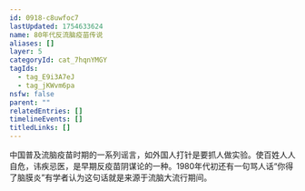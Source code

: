 ```yaml
---
id: 0918-c8uwfoc7
lastUpdated: 1754633624
name: 80年代反流脑疫苗传说
aliases: []
layer: 5
categoryId: cat_7hqnYMGY
tagIds:
  - tag_E9i3A7eJ
  - tag_jKWvm6pa
nsfw: false
parent: ""
relatedEntries: []
timelineEvents: []
titledLinks: []
---
```


中国普及流脑疫苗时期的一系列谣言，如外国人打针是要抓人做实验。使百姓人人自危，讳疾忌医，是早期反疫苗阴谋论的一种。1980年代初还有一句骂人话“你得了脑膜炎”有学者认为这句话就是来源于流脑大流行期间。